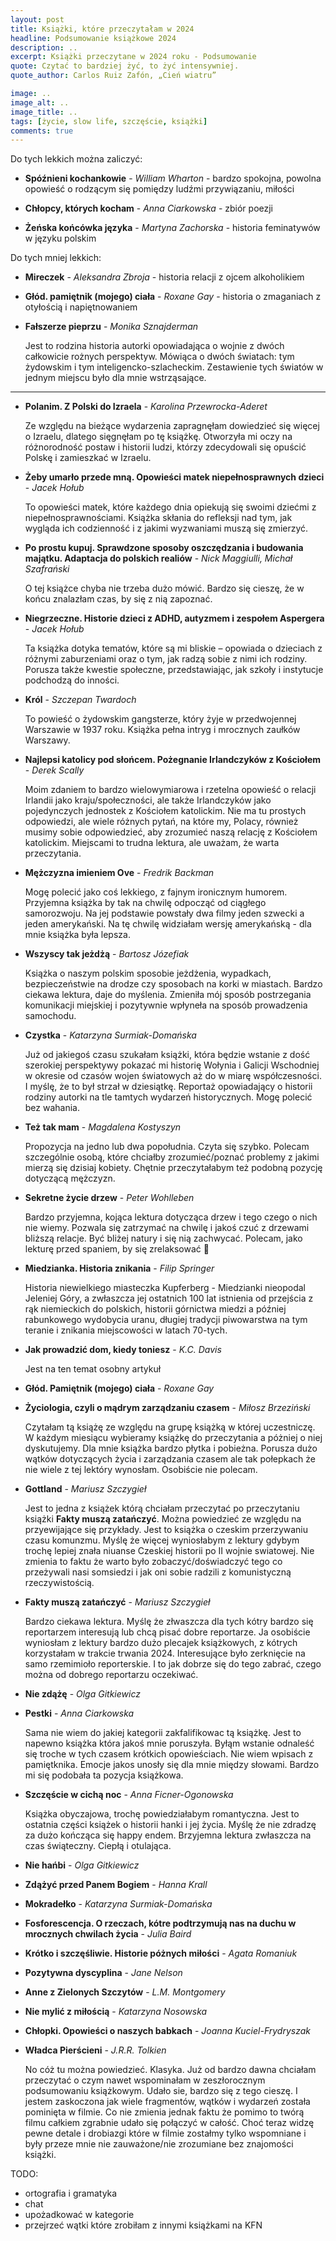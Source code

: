 ```yaml
---
layout: post
title: Książki, które przeczytałam w 2024
headline: Podsumowanie książkowe 2024
description: ..
excerpt: Książki przeczytane w 2024 roku - Podsumowanie
quote: Czytać to bardziej żyć, to żyć intensywniej.
quote_author: Carlos Ruiz Zafón, „Cień wiatru”

image: ..
image_alt: ..
image_title: ..
tags: [życie, slow life, szczęście, książki]
comments: true
---
```


Do tych lekkich można zaliczyć:
- **Spóźnieni kochankowie** - _William Wharton_ - bardzo spokojna, powolna opowieść o rodzącym się pomiędzy ludźmi przywiązaniu, miłości 

- **Chłopcy, których kocham** - _Anna Ciarkowska_ - zbiór poezji 

- **Żeńska końcówka języka** - _Martyna Zachorska_ - historia feminatywów w języku polskim

Do tych mniej lekkich:
- **Mireczek** - _Aleksandra Zbroja_ - historia relacji z ojcem alkoholikiem

- **Głód. pamiętnik (mojego) ciała** - _Roxane Gay_ - historia o zmaganiach z otyłością i napiętnowaniem

- **Fałszerze pieprzu** - _Monika Sznajderman_ 

    Jest to rodzina historia autorki opowiadająca o wojnie z dwóch całkowicie rożnych perspektyw. Mówiąca o dwóch światach: tym żydowskim i tym inteligencko-szlacheckim. Zestawienie tych światów w jednym miejscu było dla mnie wstrząsające. 

---

- **Polanim. Z Polski do Izraela** - _Karolina Przewrocka-Aderet_

    Ze względu na bieżące wydarzenia zapragnęłam dowiedzieć się więcej o Izraelu, dlatego sięgnęłam po tę książkę. Otworzyła mi oczy na różnorodność postaw i historii ludzi, którzy zdecydowali się opuścić Polskę i zamieszkać w Izraelu. 

- **Żeby umarło przede mną. Opowieści matek niepełnosprawnych dzieci** - _Jacek Hołub_

    To opowieści matek, które każdego dnia opiekują się swoimi dziećmi z niepełnosprawnościami. Książka skłania do refleksji nad tym, jak wygląda ich codzienność i z jakimi wyzwaniami muszą się zmierzyć.

- **Po prostu kupuj. Sprawdzone sposoby oszczędzania i budowania majątku. Adaptacja do polskich realiów** - _Nick Maggiulli, Michał Szafrański_

    O tej książce chyba nie trzeba dużo mówić. Bardzo się cieszę, że w końcu znalazłam czas, by się z nią zapoznać. 

- **Niegrzeczne. Historie dzieci z ADHD, autyzmem i zespołem Aspergera** - _Jacek Hołub_

    Ta książka dotyka tematów, które są mi bliskie – opowiada o dzieciach z różnymi zaburzeniami oraz o tym, jak radzą sobie z nimi ich rodziny. Porusza także kwestie społeczne, przedstawiając, jak szkoły i instytucje podchodzą do inności. 

- **Król** - _Szczepan Twardoch_

    To powieść o żydowskim gangsterze, który żyje w przedwojennej Warszawie w 1937 roku. Książka pełna intryg i mrocznych zaułków Warszawy. 

- **Najlepsi katolicy pod słońcem. Pożegnanie Irlandczyków z Kościołem** - _Derek Scally_

    Moim zdaniem to bardzo wielowymiarowa i rzetelna opowieść o relacji Irlandii jako kraju/społeczności, ale także Irlandczyków jako pojedynczych jednostek z Kościołem katolickim. Nie ma tu prostych odpowiedzi, ale wiele różnych pytań, na które my, Polacy, również musimy sobie odpowiedzieć, aby zrozumieć naszą relację z Kościołem katolickim. Miejscami to trudna lektura, ale uważam, że warta przeczytania.

- **Mężczyzna imieniem Ove** - _Fredrik Backman_ 

    Mogę polecić jako coś lekkiego, z fajnym ironicznym humorem. Przyjemna książka by tak na chwilę odpocząć od ciągłego samorozwoju. Na jej podstawie powstały dwa filmy jeden szwecki a jeden amerykański. Na tę chwilę widziałam wersję amerykańską - dla mnie książka była lepsza. 
    
- **Wszyscy tak jeżdżą** - _Bartosz Józefiak_

    Książka o naszym polskim sposobie jeżdżenia, wypadkach, bezpieczeństwie na drodze czy sposobach na korki w miastach. Bardzo ciekawa lektura, daje do myślenia. Zmieniła mój sposób postrzegania komunikacji miejskiej i pozytywnie wpłyneła na sposób prowadzenia samochodu.

- **Czystka** - _Katarzyna Surmiak-Domańska_

    Już od jakiegoś czasu szukałam książki, która będzie wstanie z dość szerokiej perspektywy pokazać mi historię Wołynia i Galicji Wschodniej w okresie od czasów wojen światowych aż do w miarę współczesności. I myślę, że to był strzał w dziesiątkę. Reportaż opowiadający o historii rodziny autorki na tle tamtych wydarzeń historycznych. Mogę polecić bez wahania.

- **Też tak mam** - _Magdalena Kostyszyn_

    Propozycja na jedno lub dwa popołudnia. Czyta się szybko. Polecam szczególnie osobą, które chciałby zrozumieć/poznać problemy z jakimi mierzą się dzisiaj kobiety. Chętnie przeczytałabym też podobną pozycję dotyczącą mężczyzn.

- **Sekretne życie drzew** - _Peter Wohlleben_

    Bardzo przyjemna, kojąca lektura dotycząca drzew i tego czego o nich nie wiemy. Pozwala się zatrzymać na chwilę i jakoś czuć z drzewami bliższą relacje. Być bliżej natury i się nią zachwycać. Polecam, jako lekturę przed spaniem, by się zrelaksować 🙂

- **Miedzianka. Historia znikania** - _Filip Springer_

    Historia niewielkiego miasteczka Kupferberg - Miedzianki nieopodal Jeleniej Góry, a zwłaszcza jej ostatnich 100 lat istnienia od przejścia z rąk niemieckich do polskich, historii górnictwa miedzi a później rabunkowego wydobycia uranu, długiej tradycji piwowarstwa na tym teranie i znikania miejscowości w latach 70-tych. 

- **Jak prowadzić dom, kiedy toniesz** - _K.C. Davis_

    Jest na ten temat osobny artykuł

- **Głód. Pamiętnik (mojego) ciała** - _Roxane Gay_

- **Życiologia, czyli o mądrym zarządzaniu czasem** - _Miłosz Brzeziński_

    Czytałam tą książę ze względu na grupę książką w której uczestniczę. W każdym miesiącu wybieramy książkę do przeczytania a póżniej o niej dyskutujemy. Dla mnie książka bardzo płytka i pobieżna. Porusza dużo wątków dotyczących życia i zarządzania czasem ale tak połepkach że nie wiele z tej lektóry wynosłam. Osobiście nie polecam. 

- **Gottland** - _Mariusz Szczygieł_

    Jest to jedna z książek którą chciałam przeczytać po przeczytaniu książki **Fakty muszą zatańczyć**. Można powiedzieć ze względu na przyewijające się przykłady. Jest to książka o czeskim przerzywaniu czasu komunzmu. Myślę że więcej wyniosłabym z lektury gdybym trochę lepiej znała niuanse Czeskiej historii po II wojnie swiatowej. Nie zmienia to faktu że warto było zobaczyć/doświadczyć tego co przeżywali nasi somsiedzi i jak oni sobie radzili z komunistyczną rzeczywistością. 

- **Fakty muszą zatańczyć** - _Mariusz Szczygieł_

    Bardzo ciekawa lektura. Myślę że złwaszcza dla tych kótry bardzo się reportarzem interesują lub chcą pisać dobre reportarze. Ja osobiście wyniosłam z lektury bardzo dużo plecajek książkowych, z kótrych korzystałam w trakcie trwania 2024. Interesujące było zerknięcie na samo rzemimioło reporterskie. I to jak dobrze się do tego zabrać, czego można od dobrego reportarzu oczekiwać. 

- **Nie zdążę** - _Olga Gitkiewicz_
- **Pestki** - _Anna Ciarkowska_

    Sama nie wiem do jakiej kategorii zakfalifikowac tą książkę. Jest to napewno książka która jakoś mnie poruszyła. Byłąm wstanie odnaleść się troche w tych czasem krótkich opowieściach. Nie wiem wpisach z pamiętknika. Emocje jakos unosły się dla mnie między słowami. Bardzo mi się podobała ta pozycja książkowa.

- **Szczęście w cichą noc** - _Anna Ficner-Ogonowska_

    Książka obyczajowa, trochę powiedziałabym romantyczna. Jest to ostatnia części książek o historii hanki i jej życia. Myślę że nie zdradzę za dużo kończąca się happy endem. Brzyjemna lektura zwłaszcza na czas świąteczny. Ciepłą i otulająca. 
    
- **Nie hańbi** - _Olga Gitkiewicz_
- **Zdążyć przed Panem Bogiem** - _Hanna Krall_
- **Mokradełko** - _Katarzyna Surmiak-Domańska_
- **Fosforescencja. O rzeczach, kótre podtrzymują nas na duchu w mrocznych chwilach życia** - _Julia Baird_
- **Krótko i szczęśliwie. Historie póżnych miłości** - _Agata Romaniuk_
- **Pozytywna dyscyplina** - _Jane Nelson_
- **Anne z Zielonych Szczytów** - _L.M. Montgomery_
- **Nie mylić z miłością** - _Katarzyna Nosowska_
- **Chłopki. Opowieści o naszych babkach** - _Joanna Kuciel-Frydryszak_
- **Władca Pierścieni** - _J.R.R. Tolkien_

    No cóż tu można powiedzieć. Klasyka. Już od bardzo dawna chciałam przeczytać o czym nawet wspominałam w zeszłorocznym podsumowaniu książkowym. Udało sie, bardzo się z tego cieszę. I jestem zaskoczona jak wiele fragmentów, wątków i wydarzeń została pominięta w filmie. Co nie zmienia jednak faktu że pomimo to twórą filmu całkiem zgrabnie udało się połączyć w całość. Choć teraz widzę pewne detale i drobiazgi które w filmie zostałmy tylko wspomniane i były przeze mnie nie zauważone/nie zrozumiane bez znajomości książki. 

TODO:
- ortografia i gramatyka
- chat
- upożadkować w kategorie
- przejrzeć wątki które zrobiłam z innymi książkami na KFN